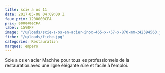 ```yaml
---
title: scie a os 11
date: 2017-05-08 04:09:00 Z
faux prix: 1200000CFA
prix: 9000000CFA
label: 15%OFF
image: "/uploads/scie-a-os-en-acier-inox-465-x-457-x-870-mm~242394563.jpg"
fiche: "/uploads/fiche.jpg"
categories: Restauration
marques: empero
---
```


Scie a os en acier Machine pour tous les professionnels de la restauration.avec une ligne élégante sûre et facile à l'emploi. 